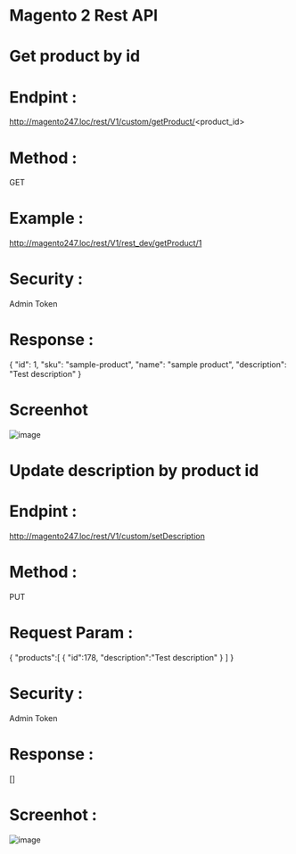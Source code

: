 # Magento 2 Rest API

# Get product by id 

# Endpint : 
  http://magento247.loc/rest/V1/custom/getProduct/<product_id>
# Method : 
  GET

# Example : 
  http://magento247.loc/rest/V1/rest_dev/getProduct/1

# Security :
  Admin Token

# Response : 
  {
    "id": 1,
    "sku": "sample-product",
    "name": "sample product",
    "description": "Test description"
}

# Screenhot

![image](https://github.com/user-attachments/assets/52db6912-537a-41e8-a23e-83452f836aa0)


# Update description by product id

# Endpint : 
  http://magento247.loc/rest/V1/custom/setDescription
# Method : 
  PUT

# Request Param : 

{
   "products":[
      {
         "id":178,
         "description":"Test description"
      }
   ]
}

# Security :
  Admin Token

# Response : 
 [] 

# Screenhot : 
![image](https://github.com/user-attachments/assets/1da6b27a-1425-4799-9f7a-8c2067ef2fd9)



